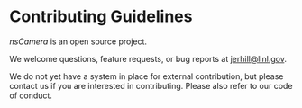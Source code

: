 # Contributing Guidelines

*nsCamera* is an open source project. 

We welcome questions, feature requests, or bug reports at jerhill@llnl.gov. 

We do not yet have a system in place for external contribution, but please contact us if you are interested in contributing.
Please also refer to our code of conduct.